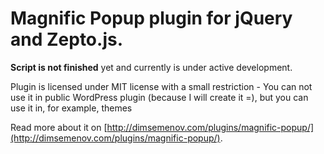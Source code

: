 # Magnific Popup plugin for jQuery and Zepto.js.

**Script is not finished** yet and currently is under active development. 

Plugin is licensed under MIT license with a small restriction - You can not use it in public WordPress plugin (because I will create it =), but you can use it in, for example, themes

Read more about it on [http://dimsemenov.com/plugins/magnific-popup/](http://dimsemenov.com/plugins/magnific-popup/).